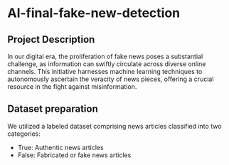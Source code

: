 # AI-final-fake-new-detection

## Project Description
In our digital era, the proliferation of fake news poses a substantial challenge, as information can swiftly circulate across diverse online channels. This initiative harnesses machine learning techniques to autonomously ascertain the veracity of news pieces, offering a crucial resource in the fight against misinformation.

## Dataset preparation
We utilized a labeled dataset comprising news articles classified into two categories:
* True: Authentic news articles
* False: Fabricated or fake news articles
